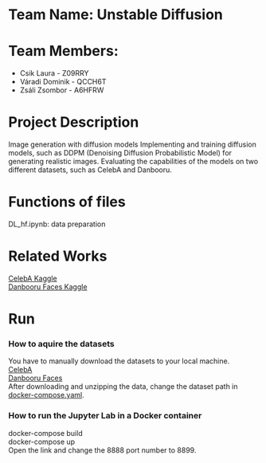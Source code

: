# Team Name: Unstable Diffusion
# Team Members: 
* Csik Laura - Z09RRY
* Váradi Dominik - QCCH6T
* Zsáli Zsombor - A6HFRW
# Project Description
Image generation with diffusion models
Implementing and training diffusion models, such as DDPM (Denoising Diffusion Probabilistic Model) for generating realistic images. Evaluating the capabilities of the models on two different datasets, such as CelebA and Danbooru.
# Functions of files
DL_hf.ipynb: data preparation
# Related Works
[CelebA Kaggle](https://www.kaggle.com/datasets/jessicali9530/celeba-dataset)   
[Danbooru Faces Kaggle](https://www.kaggle.com/datasets/subinium/highresolution-anime-face-dataset-512x512)   
# Run
### How to aquire the datasets
You have to manually download the datasets to your local machine.   
[CelebA](https://www.kaggle.com/datasets/jessicali9530/celeba-dataset/download?datasetVersionNumber=2)   
[Danbooru Faces](https://www.kaggle.com/datasets/subinium/highresolution-anime-face-dataset-512x512/download?datasetVersionNumber=1)   
After downloading and unzipping the data, change the dataset path in [docker-compose.yaml](https://github.com/ZsZs88/DL-hf/blob/f2817fa6fdb07b495011c3d05330e67f76cda19d/docker-compose.yml#L9).
### How to run the Jupyter Lab in a Docker container
docker-compose build  
docker-compose up  
Open the link and change the 8888 port number to 8899.  

